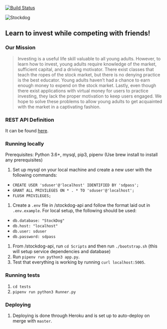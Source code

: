 [![Build Status](https://travis-ci.org/sshaul/StockDog.svg?branch=master)](https://travis-ci.org/sshaul/StockDog)

![Stockdog](https://github.com/sshaul/StockDog/blob/master/Assets/logoColor.png)
## Learn to invest while competing with friends!

### Our Mission
> Investing is a useful life skill valuable to all young adults. However, to learn how to invest, young adults require knowledge of the market, sufficient capital, and a driving motivator. There exist classes that teach the ropes of the stock market, but there is no denying practice is the best educator. Young adults haven’t had a chance to earn enough money to expend on the stock market. Lastly, even though there exist applications with virtual money for users to practice investing, they lack the proper motivation to keep users engaged. We hope to solve these problems to allow young adults to get acquainted with the market in a captivating fashion.


### REST API Definition
It can be found [here](https://stockdog.gitbook.io/project/rest-api).


### Running locally
Prerequisites: Python 3.6+, mysql, pip3, pipenv (Use brew install to install any prerequisites)
1. Set up mysql on your local machine and create a new user with the following commands:
- `CREATE USER 'sduser'@'localhost' IDENTIFIED BY 'sdpass';`
- `GRANT ALL PRIVILEGES ON * . * TO 'sduser'@'localhost';` 
- `FLUSH PRIVILEGES;`
1. Create a `.env` file in /stockdog-api and follow the format laid out in `.env.example`. For local setup, the following should be used:
- `db.database: "StockDog"`
- `db.host: "localhost"`
- `db.user: sduser`
- `db.password: sdpass`
1. From /stockdog-api, run `cd Scripts` and then run `./bootstrap.sh` (this will setup service dependencies and database)
1. Run `pipenv run python3 app.py`.
1. Test that everything is working by running `curl localhost:5005`.

### Running tests
1. `cd tests`
1. `pipenv run python3 Runner.py`

### Deploying
1. Deploying is done through Heroku and is set up to auto-deploy on merge with `master`.
